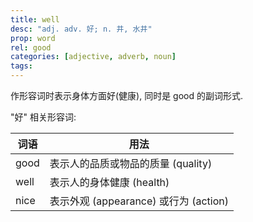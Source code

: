 ```yaml
---
title: well
desc: "adj. adv. 好; n. 井, 水井"
prop: word
rel: good
categories: [adjective, adverb, noun]
tags:
---
```


作形容词时表示身体方面好(健康), 同时是 good 的副词形式.

"好" 相关形容词:

词语 | 用法
----|----
good | 表示人的品质或物品的质量 (quality)
well | 表示人的身体健康 (health)
nice | 表示外观 (appearance) 或行为 (action)